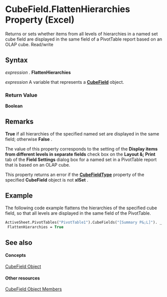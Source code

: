 
# CubeField.FlattenHierarchies Property (Excel)

Returns or sets whether items from all levels of hierarchies in a named set cube field are displayed in the same field of a PivotTable report based on an OLAP cube. Read/write


## Syntax

 _expression_ . **FlattenHierarchies**

 _expression_ A variable that represents a **[CubeField](6db16910-6c27-651a-c388-e54e27fe4519.md)** object.


### Return Value

 **Boolean**


## Remarks

 **True** if all hierarchies of the specified named set are displayed in the same field; otherwise **False** .

The value of this property corresponds to the setting of the  **Display items from different levels in separate fields** check box on the **Layout &; Print** tab of the **Field Settings** dialog box for a named set in a PivotTable report that is based on an OLAP cube.

This property returns an error if the  **[CubeFieldType](86847717-2906-6f92-36f4-668f932d2237.md)** property of the specified **CubeField** object is not **xlSet** .


## Example

The following code example flattens the hierarchies of the specified cube field, so that all levels are displayed in the same field of the PivotTable.


```vb
ActiveSheet.PivotTables("PivotTable1").CubeFields("[Summary P&;L]"). _ 
 FlattenHierarchies = True
```


## See also


#### Concepts


[CubeField Object](6db16910-6c27-651a-c388-e54e27fe4519.md)
#### Other resources


[CubeField Object Members](2f3cbe65-45ff-abe0-3e48-29c0d490f600.md)
